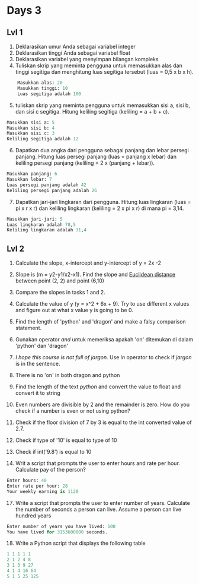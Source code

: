 # Days 3

## Lvl 1
1. Deklarasikan umur Anda sebagai variabel integer
2. Deklarasikan tinggi Anda sebagai variabel float
3. Deklarasikan variabel yang menyimpan bilangan kompleks
4. Tuliskan skrip yang meminta pengguna untuk memasukkan alas dan tinggi segitiga dan menghitung luas segitiga tersebut (luas = 0,5 x b x h).

```py
    Masukkan alas: 20
    Masukkan tinggi: 10
    Luas segitiga adalah 100
```

5. tuliskan skrip yang meminta pengguna untuk memasukkan sisi a, sisi b, dan sisi c segitiga. Hitung keliling segitiga (keliling = a + b + c).

```py
Masukkan sisi a: 5
Masukkan sisi b: 4
Masukkan sisi c: 3
Keliling segitiga adalah 12
```

6. Dapatkan dua angka dari pengguna sebagai panjang dan lebar persegi panjang. Hitung luas persegi panjang (luas = panjang x lebar) dan keliling persegi panjang (keliling = 2 x (panjang + lebar)).

```py
Masukkan panjang: 6
Masukkan lebar: 7
Luas persegi panjang adalah 42
Keliling persegi panjang adalah 26
```

7. Dapatkan jari-jari lingkaran dari pengguna. Hitung luas lingkaran (luas = pi x r x r) dan keliling lingkaran (keliling = 2 x pi x r) di mana pi = 3,14.

```py
Masukkan jari-jari: 5
Luas lingkaran adalah 78,5
Keliling lingkaran adalah 31,4
```

## Lvl 2
1. Calculate the slope, x-intercept and y-intercept of y = 2x -2

2. Slope is (m = y2-y1/x2-x1). Find the slope and [Euclidean distance](https://en.wikipedia.org/wiki/Euclidean_distance#:~:text=In%20mathematics%2C%20the%20Euclidean%20distance,being%20called%20the%20Pythagorean%20distance.) between point (2, 2) and point (6,10) 

3. Compare the slopes in tasks 1 and 2.

4. Calculate the value of y (y = x^2 + 6x + 9). Try to use different x values and figure out at what x value y is going to be 0.

5. Find the length of 'python' and 'dragon' and make a falsy comparison statement.

6. Gunakan operator _and_ untuk memeriksa apakah 'on' ditemukan di dalam 'python' dan 'dragon'

7. _I hope this course is not full of jargon_. Use _in_ operator to check if _jargon_ is in the sentence.

8. There is no 'on' in both dragon and python

9. Find the length of the text _python_ and convert the value to float and convert it to string

10. Even numbers are divisible by 2 and the remainder is zero. How do you check if a number is even or not using python?

13. Check if the floor division of 7 by 3 is equal to the int converted value of 2.7.
14. Check if type of '10' is equal to type of 10
15. Check if int('9.8') is equal to 10
16. Writ a script that prompts the user to enter hours and rate per hour. Calculate pay of the person?

```py
Enter hours: 40
Enter rate per hour: 28
Your weekly earning is 1120
```

17. Write a script that prompts the user to enter number of years. Calculate the number of seconds a person can live. Assume a person can live hundred years

```py
Enter number of years you have lived: 100
You have lived for 3153600000 seconds.
```

18. Write a Python script that displays the following table

```py
1 1 1 1 1
2 1 2 4 8
3 1 3 9 27
4 1 4 16 64
5 1 5 25 125
```
